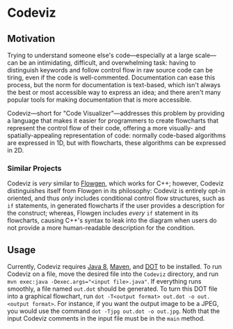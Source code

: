 # Codeviz

## Motivation

Trying to understand someone else's code&mdash;especially
at a large scale&mdash;can be an intimidating, difficult,
and overwhelming task: having to distinguish keywords
and follow control flow in raw source code can be tiring,
even if the code is well-commented. Documentation can ease this process,
but the norm for documentation is text-based,
which isn't always the best or most accessible way to express an idea;
and there aren't many popular tools for making documentation that is more accessible.

Codeviz&mdash;short for "Code Visualizer"&mdash;addresses this problem
by providing a language that makes it easier for programmers
to create flowcharts that represent the control flow of their code,
offering a more visually- and spatially-appealing representation of code:
normally code-based algorithms are expressed in 1D, but with flowcharts,
these algorithms can be expressed in 2D.

### Similar Projects

Codeviz is _very_ similar to [Flowgen], which works for C++;
however, Codeviz distinguishes itself from Flowgen in its philosophy:
Codeviz is entirely opt-in oriented, and thus _only_ includes
conditional control flow structures, such as `if` statements,
in generated flowcharts if the user provides a description for the construct;
whereas, Flowgen includes _every_ `if` statement in its flowcharts,
causing C++'s syntax to leak into the diagram
when users do not provide a more human-readable description for the condition.


## Usage

Currently, Codeviz requires [Java 8], [Maven], and [DOT] to be installed.
To run Codeviz on a file, move the desired file into the `Codeviz` directory,
and run `mvn exec:java -Dexec.args="<input file>.java"`.
If everything runs smoothly, a file named `out.dot` should be generated.
To turn this DOT file into a graphical flowchart,
run `dot -T<output format> out.dot -o out.<output format>`.
For instance, if you want the output image to be a JPEG,
you would use the command `dot -Tjpg out.dot -o out.jpg`.
Noth that the input Codeviz comments in the input file
must be in the `main` method.


[DOT]: http://www.graphviz.org/content/dot-language
[Flowgen]: http://jlopezvi.github.io/Flowgen/index.html
[Java 8]: http://www.oracle.com/technetwork/java/javase/overview/java8-2100321.html
[Maven]: https://maven.apache.org/index.html
